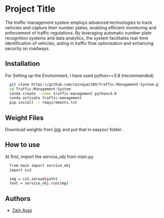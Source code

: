 
# Project Title

The traffic management system employs advanced technologies to track vehicles and capture their number plates, enabling efficient monitoring and enforcement of traffic regulations. By leveraging automatic number plate recognition systems and data analytics, the system facilitates real-time identification of vehicles, aiding in traffic flow optimisation and enhancing security on roadways.


## Installation

For Setting up the Environment, I have used python==3.8 (recommended)

```bash
  git clone https://github.com/zainayaz109/Traffic-Management-System.git
  cd Traffic-Management-System
  conda create --name traffic-management python=3.8
  conda activate traffic-management
  pip install -r requirements.txt
```
## Weight Files
Download weights from
[link](https://drive.google.com/drive/folders/1-rebjmf8I7cw7fTXexSR64xuotMb1kFJ?usp=sharing)
and put that in easyocr folder.
## How to use
At first, import the service_obj from main.py

```bash
  from main import service_obj
  import cv2

  img = cv2.imread(path)
  text = service_obj.run(img)
```
    
## Authors

- [Zain Ayaz](https://sites.google.com/view/zainayaz)

